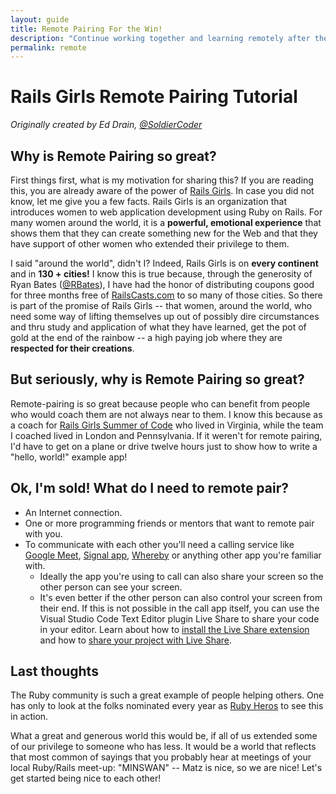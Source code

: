 ```yaml
---
layout: guide
title: Remote Pairing For the Win!
description: "Continue working together and learning remotely after the Rails Girls event."
permalink: remote
---
```


# Rails Girls Remote Pairing Tutorial

*Originally created by Ed Drain, [@SoldierCoder](https://twitter.com/soldiercoder)*

## Why is Remote Pairing so great?

First things first, what is my motivation for sharing this?  If you are reading this, you are already aware of the power of [Rails Girls](http://railsgirls.com).  In case you did not know, let me give you a few facts.  Rails Girls is an organization that introduces women to web application development using Ruby on Rails.  For many women around the world, it is a **powerful, emotional experience** that shows them that they can create something new for the Web and that they have support of other women who extended their privilege to them.

I said "around the world", didn't I?  Indeed, Rails Girls is on **every continent** and in **130 \+ cities!**  I know this is true because, through the generosity of Ryan Bates ([@RBates](https://twitter.com/rbates)), I have had the honor of distributing coupons good for three months free of [RailsCasts.com](http://railscasts.com) to so many of those cities. So there is part of the promise of Rails Girls -- that women, around the world, who need some way of lifting themselves up out of possibly dire circumstances and thru study and application of what they have learned, get the pot of gold at the end of the rainbow -- a high paying job where they are **respected for their creations**.

## But seriously, why is Remote Pairing so great?

Remote-pairing is so great because people who can benefit from people who would coach them are not always near to them.  I know this because as a coach for [Rails Girls Summer of Code](https://railsgirlssummerofcode.org) who lived in Virginia, while the team I coached lived in London and Pennsylvania.  If it weren't for remote pairing, I'd have to get on a plane or drive twelve hours just to show how to write a "hello, world!" example app!

## Ok, I'm sold!  What do I need to remote pair?

* An Internet connection.
* One or more programming friends or mentors that want to remote pair with you.
* To communicate with each other you'll need a calling service like [Google Meet](https://apps.google.com/meet/), [Signal app](https://signal.org/), [Whereby](https://whereby.com/) or anything other app you're familiar with.
    - Ideally the app you're using to call can also share your screen so the other person can see your screen.
    - It's even better if the other person can also control your screen from their end. If this is not possible in the call app itself, you can use the Visual Studio Code Text Editor plugin Live Share to share your code in your editor. Learn about how to [install the Live Share extension](https://learn.microsoft.com/en-us/visualstudio/liveshare/use/install-live-share-visual-studio-code) and how to [share your project with Live Share](https://learn.microsoft.com/en-us/visualstudio/liveshare/use/share-project-join-session-visual-studio-code).

## Last thoughts

The Ruby community is such a great example of people helping others.  One has only to look at the folks nominated every year as [Ruby Heros](http://rubyheroes.com/) to see  this in action.

What a great and generous world this would be, if all of us extended some of our privilege to someone who has less.  It would be a world that reflects that most common of sayings that you probably hear at meetings of your local Ruby/Rails meet-up: "MINSWAN" -- Matz is nice, so we are nice!  Let's get started being nice to each other!
